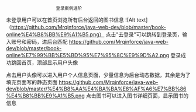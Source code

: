                        登录案例进阶  



未登录用户可以在首页浏览所有后台返回的图书信息
![Alt text]（https://github.com/Mrqinforce/java-web-dev/blob/master/book-online%E4%B8%BB%E9%A1%B5.png） 
点击"去登录"可以跳转到登录页，输入账号和密码，进后台匹配
https://github.com/Mrqinforce/java-web-dev/blob/master/book-online%E7%99%BB%E5%BD%95%E7%95%8C%E9%9D%A2.png
登录成功跳回首页，顶部显示用户头像

点击用户头像可以进入用户个人信息页面，少量信息为后台动态数据，其余是为了填充页面写的静态页面
https://github.com/Mrqinforce/java-web-dev/blob/master/%E4%B8%AA%E4%BA%BA%E8%AF%A6%E7%BB%86%E4%B8%BB%E9%A1%B5.png
点击图书可以进入图书详细页面，显示图书的信息
